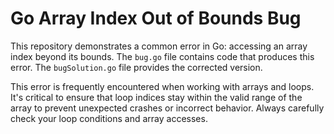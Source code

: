 # Go Array Index Out of Bounds Bug

This repository demonstrates a common error in Go: accessing an array index beyond its bounds. The `bug.go` file contains code that produces this error.  The `bugSolution.go` file provides the corrected version.

This error is frequently encountered when working with arrays and loops. It's critical to ensure that loop indices stay within the valid range of the array to prevent unexpected crashes or incorrect behavior.  Always carefully check your loop conditions and array accesses.